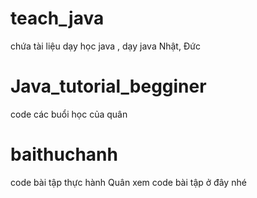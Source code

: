 # teach_java
 chứa tài liệu dạy học java , dạy java Nhật, Đức
 
# Java_tutorial_begginer
code các buổi học của quân

# baithuchanh
code bài tập thực hành
Quân xem code bài tập ở đây nhé

